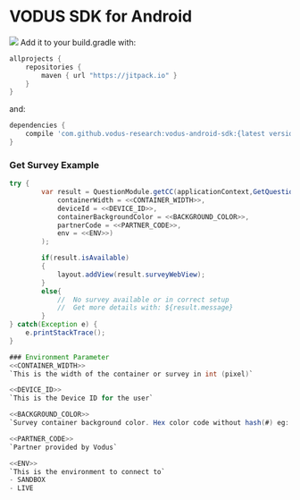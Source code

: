 # VODUS SDK for Android

[![](https://jitpack.io/v/vodus-research/vodus-android-sdk.svg)](https://jitpack.io/#vodus-research/vodus-android-sdk)
Add it to your build.gradle with:
```gradle
allprojects {
    repositories {
        maven { url "https://jitpack.io" }
    }
}
```
and:

```gradle
dependencies {
    compile 'com.github.vodus-research:vodus-android-sdk:{latest version}'
}
```


### Get Survey Example
```java
try {
	    var result = QuestionModule.getCC(applicationContext,GetQuestionRequest(
            containerWidth = <<CONTAINER_WIDTH>>,
            deviceId = <<DEVICE_ID>>,
            containerBackgroundColor = <<BACKGROUND_COLOR>>,
            partnerCode = <<PARTNER_CODE>>,
            env = <<ENV>>)
        );

        if(result.isAvailable)
        {
            layout.addView(result.surveyWebView);
        }
        else{
            //  No survey available or in correct setup
            //  Get more details with: ${result.message}
        }
} catch(Exception e) {
	e.printStackTrace();
}

### Environment Parameter
<<CONTAINER_WIDTH>>
`This is the width of the container or survey in int (pixel)`

<<DEVICE_ID>>
`This is the Device ID for the user`

<<BACKGROUND_COLOR>>
`Survey container background color. Hex color code without hash(#) eg: 000000`

<<PARTNER_CODE>>
`Partner provided by Vodus`

<<ENV>>
`This is the environment to connect to`
- SANDBOX
- LIVE